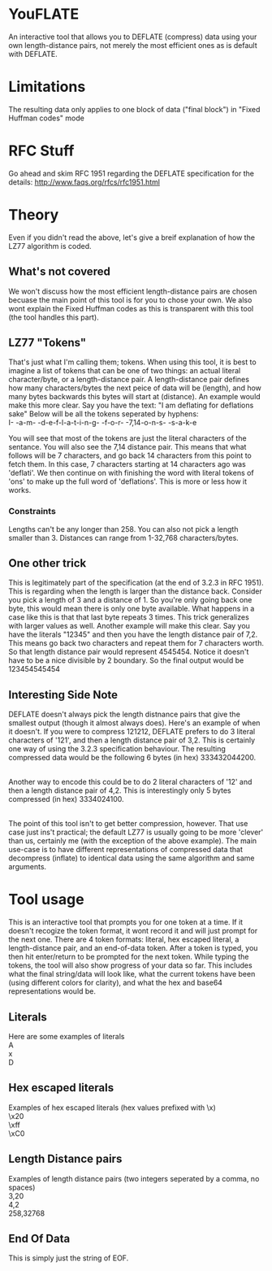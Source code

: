 # YouFLATE
An interactive tool that allows you to DEFLATE (compress) data using your own length-distance pairs, not merely the most efficient ones as is default with DEFLATE.

# Limitations
The resulting data only applies to one block of data ("final block") in "Fixed Huffman codes" mode

# RFC Stuff
Go ahead and skim RFC 1951 regarding the DEFLATE specification for the details: http://www.faqs.org/rfcs/rfc1951.html

# Theory
Even if you didn't read the above, let's give a breif explanation of how the LZ77 algorithm is coded. 

## What's not covered
We won't discuss how the most efficient length-distance pairs are chosen becuase the main point of this tool is for you to chose your own. We also wont explain the Fixed Huffman codes as this is transparent with this tool (the tool handles this part).

## LZ77 "Tokens"
That's just what I'm calling them; tokens. When using this tool, it is best to imagine a list of tokens that can be one of two things: an actual literal character/byte, or a length-distance pair. A length-distance pair defines how many characters/bytes the next peice of data will be (length), and how many bytes backwards this bytes will start at (distance). An example would make this more clear. Say you have the text: "I am deflating for deflations sake" Below will be all the tokens seperated by hyphens:<br>
I- -a-m- -d-e-f-l-a-t-i-n-g- -f-o-r- -7,14-o-n-s- -s-a-k-e

You will see that most of the tokens are just the literal characters of the sentance. You will also see the 7,14 distance pair. This means that what follows will be 7 characters, and go back 14 characters from this point to fetch them. In this case, 7 characters starting at 14 characters ago was 'deflati'. We then continue on with finishing the word with literal tokens of 'ons' to make up the full word of 'deflations'. This is more or less how it works.

### Constraints
Lengths can't be any longer than 258. You can also not pick a length smaller than 3. Distances can range from 1-32,768 characters/bytes.

## One other trick
This is legitimately part of the specification (at the end of 3.2.3 in RFC 1951). This is regarding when the length is larger than the distance back. Consider you pick a length of 3 and a distance of 1. So you're only going back one byte, this would mean there is only one byte available. What happens in a case like this is that that last byte repeats 3 times. This trick generalizes with larger values as well. Another example will make this clear. Say you have the literals "12345" and then you have the length distance pair of 7,2. This means go back two characters and repeat them for 7 characters worth. So that length distance pair would represent 4545454. Notice it doesn't have to be a nice divisible by 2 boundary. So the final output would be 123454545454

## Interesting Side Note
DEFLATE doesn't always pick the length distnance pairs that give the smallest output (though it almost always does). Here's an example of when it doesn't.
If you were to compress 121212, DEFLATE prefers to do 3 literal characters of '121', and then a length distance pair of 3,2. This is certainly one way of using the 3.2.3 specification behaviour. The resulting compressed data would be the following 6 bytes (in hex) 333432044200.<br><br>

Another way to encode this could be to do 2 literal characters of '12' and then a length distance pair of 4,2. This is interestingly only 5 bytes compressed (in hex) 3334024100.<br><br>

The point of this tool isn't to get better compression, however. That use case just ins't practical; the default LZ77 is usually going to be more 'clever' than us, certainly me (with the exception of the above example). The main use-case is to have different representations of compressed data that decompress (inflate) to identical data using the same algorithm and same arguments.

# Tool usage
This is an interactive tool that prompts you for one token at a time. If it doesn't recogize the token format, it wont record it and will just prompt for the next one. There are 4 token formats: literal, hex escaped literal, a length-distance pair, and an end-of-data token. After a token is typed, you then hit enter/return to be prompted for the next token. While typing the tokens, the tool will also show progress of your data so far. This includes what the final string/data will look like, what the current tokens have been (using different colors for clarity), and what the hex and base64 representations would be.

## Literals
Here are some examples of literals<br>
A<br>
x<br>
D<br>

## Hex escaped literals
Examples of hex escaped literals (hex values prefixed with \x)<br>
\x20<br>
\xff<br>
\xC0<br>

## Length Distance pairs
Examples of length distance pairs (two integers seperated by a comma, no spaces)<br>
3,20<br>
4,2<br>
258,32768<br>

## End Of Data
This is simply just the string of EOF.<br>
